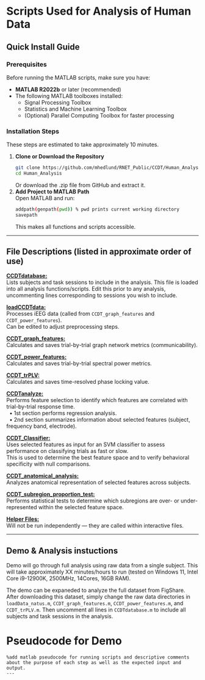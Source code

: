 # Scripts Used for Analysis of Human Data

## Quick Install Guide

### Prerequisites
Before running the MATLAB scripts, make sure you have:
- **MATLAB R2022b** or later (recommended)  
- The following MATLAB toolboxes installed:
  - Signal Processing Toolbox  
  - Statistics and Machine Learning Toolbox  
  - (Optional) Parallel Computing Toolbox for faster processing

### Installation Steps
These steps are estimated to take approximately 10 minutes.
1. **Clone or Download the Repository**
   ```bash
   git clone https://github.com/mhedlund/RNET_Public/CCDT/Human_Analysis.git
   cd Human_Analysis
   ```
   Or download the .zip file from GitHub and extract it.  
2. **Add Project to MATLAB Path**  
   Open MATLAB and run:  
   ```bash
   addpath(genpath(pwd)) % pwd prints current working directory
   savepath
   ```  
   This makes all functions and scripts accessible.

---
## File Descriptions (listed in approximate order of use)

<u>**CCDTdatabase:**</u>  
Lists subjects and task sessions to include in the analysis. This file is loaded into all analysis functions/scripts. Edit this prior to any analysis, uncommenting lines corresponding to sessions you wish to include.


<u>**loadCCDTdata:**</u>  
Processes iEEG data (called from `CCDT_graph_features` and `CCDT_power_features`).  
Can be edited to adjust preprocessing steps.  


<u>**CCDT_graph_features:**</u>  
Calculates and saves trial-by-trial graph network metrics (communicability).  


<u>**CCDT_power_features:**</u>  
Calculates and saves trial-by-trial spectral power metrics.  


<u>**CCDT_trPLV:**</u>  
Calculates and saves time-resolved phase locking value.  


<u>**CCDTanalyze:**</u>  
Performs feature selection to identify which features are correlated with trial-by-trial response time.  
&nbsp;&nbsp;• 1st section performs regression analysis.  
&nbsp;&nbsp;• 2nd section summarizes information about selected features (subject, frequency band, electrode).  


<u>**CCDT_Classifier:**</u>  
Uses selected features as input for an SVM classifier to assess performance on classifying trials as fast or slow.  
This is used to determine the best feature space and to verify behavioral specificity with null comparisons.  


<u>**CCDT_anatomical_analysis:**</u>  
Analyzes anatomical representation of selected features across subjects.  


<u>**CCDT_subregion_proportion_test:**</u>  
Performs statistical tests to determine which subregions are over- or under-represented within the selected feature space.  

<u>**Helper Files:**</u>  
Will not be run independently — they are called within interactive files.  


---
## Demo & Analysis instuctions
Demo will go through full analysis using raw data from a single subject. This will take approximately XX minutes/hours to run (tested on Windows 11, Intel Core i9-12900K, 2500MHz, 14Cores, 16GB RAM). 

The demo can be expaneded to analyze the full dataset from FigShare. After downloading this dataset, simply change the raw data directories in `loadData_natus.m`, `CCDT_graph_features.m`, `CCDT_power_features.m`, and `CCDT_trPLV.m`. Then uncomment all lines in `CCDTdatabase.m` to include all subjects and task sessions in the analysis. 

# Pseudocode for Demo
```
%add matlab pseudocode for running scripts and descriptive comments about the purpose of each step as well as the expected input and output.
---

